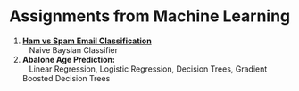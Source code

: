 # Assignments from Machine Learning

1. <b> [Ham vs Spam Email Classification](https://github.com/ginapark/Machine-Learning/blob/master/naive_bayes/naive_bayes_classifier.pdf) <br></b>
&nbsp; &nbsp;Naive Baysian Classifier
2. <b>Abalone Age Prediction:<br></b>
&nbsp; &nbsp;Linear Regression, Logistic Regression, Decision Trees, Gradient Boosted Decision Trees
